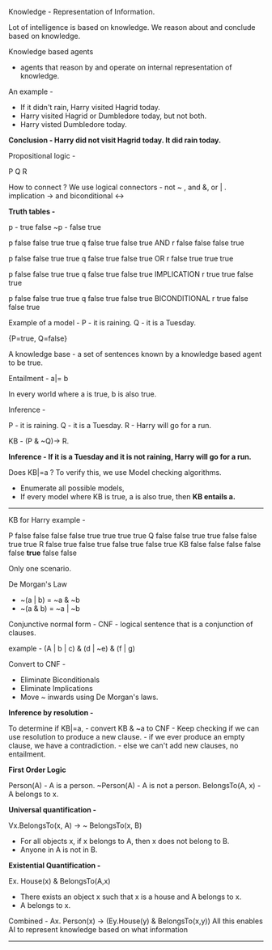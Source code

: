 Knowledge - Representation of Information.

Lot of intelligence is based on knowledge. We reason about and conclude based on knowledge.

Knowledge based agents
- agents that reason by and operate on internal representation of knowledge.

An example - 
- If it didn't rain, Harry visited Hagrid today.
- Harry visited Hagrid or Dumbledore today, but not both.
- Harry visted Dumbledore today.

<b>Conclusion - Harry did not visit Hagrid today. It did rain today.</b>

Propositional logic - 

P Q R

How to connect ? We use logical connectors - not ~  , and &, or | .
implication -> and biconditional <->

<b>Truth tables - </b>

p - true false
~p - false true

p false false true true
q false true false true
AND 
r false false false true

p false false true true
q false true false true
OR
r false true true true

p false false true true
q false true false true
IMPLICATION
r true true false true

p false false true true
q false true false true
BICONDITIONAL
r true false false true

Example of a model - 
P - it is raining.
Q - it is a Tuesday.

{P=true, Q=false}

A knowledge base - a set of sentences known by a knowledge based agent to be true.

Entailment - a|= b

In every world where a is true, b is also true.

Inference - 

P - it is raining.
Q - it is a Tuesday.
R - Harry will go for a run.

KB - (P & ~Q)-> R.

<b>Inference - If it is a Tuesday and it is not raining, Harry will go for a run.</b>

Does KB|=a ?
To verify this, we use Model checking algorithms. 
 - Enumerate all possible models,
 - If every model where KB is true, a is also true, then <b>KB entails a.</b>

<hr>

KB for Harry example - 

P false false false false true true true true
Q false false true true false false true true
R false true false true false true false true
KB false false false false false <b>true</b> false false

Only one scenario.

De Morgan's Law 
- ~(a | b) = ~a & ~b
- ~(a & b) = ~a | ~b


Conjunctive normal form - CNF - 
logical sentence that is a conjunction of clauses.

example - (A | b | c) & (d | ~e) & (f | g)

Convert to CNF - 
 - Eliminate Biconditionals
 - Eliminate Implications
 - Move ~ inwards using De Morgan's laws.

<b>Inference by resolution - </b>

To determine if KB|=a, 
    - convert KB & ~a to CNF
    - Keep checking if we can use resolution to produce a new clause.
    - if we ever produce an empty clause, we have a contradiction.
    - else we can't add new clauses, no entailment.

<b>First Order Logic </b>

Person(A) - A is a person.
~Person(A) - A is not a person.
BelongsTo(A, x) - A belongs to x.

<b>Universal quantification - </b>

Vx.BelongsTo(x, A) -> ~ BelongsTo(x, B)
 - For all objects x, if x belongs to A, then x does not belong to B.
 - Anyone in A is not in B.

<b>Existential Quantification - </b>

Ex. House(x) & BelongsTo(A,x)
 - There exists an object x such that x is a house and A belongs to x.
 - A belongs to x.

Combined - Ax. Person(x) -> (Ey.House(y) & BelongsTo(x,y))
All this enables AI to represent knowledge based on what information
<hr>